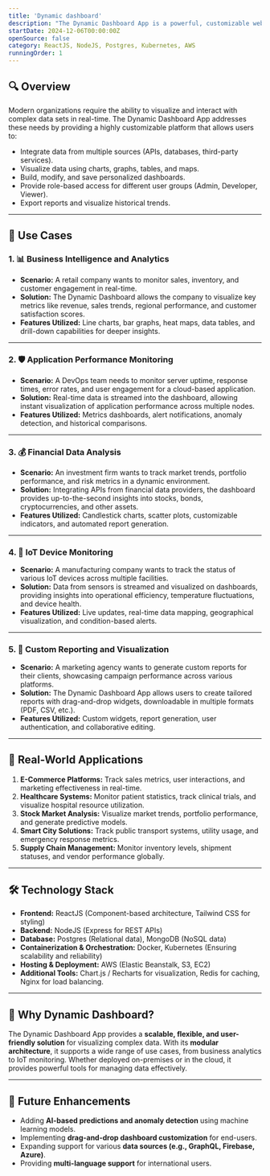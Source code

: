 ```yaml
---
title: 'Dynamic dashboard'
description: "The Dynamic Dashboard App is a powerful, customizable web application designed to provide real-time insights and visualizations from various data sources. Built with modern web technologies (React.js, Node.js, MySQL, MongoDB), it empowers users to create, modify, and interact with complex data dashboards effortlessly. Whether you are tracking business metrics, financial data, or application performance, this app offers an intuitive interface and robust backend for seamless data handling."
startDate: 2024-12-06T00:00:00Z
openSource: false
category: ReactJS, NodeJS, Postgres, Kubernetes, AWS
runningOrder: 1
---
```


<div class=" shadow-xl rounded-2xl p-6 mb-8 ">
  <h2 id="-overview" class="text-2xl font-semibold  mb-4">🔍 Overview</h2>
  <p class="text-lg    pt-2">
    Modern organizations require the ability to visualize and interact with complex data sets in real-time. The Dynamic Dashboard App addresses these needs by providing a highly customizable platform that allows users to:
  </p>
  <ul class="list-disc  list-inside my-4 my-4 space-y-2   ">
    <li>Integrate data from multiple sources (APIs, databases, third-party services).</li>
    <li>Visualize data using charts, graphs, tables, and maps.</li>
    <li>Build, modify, and save personalized dashboards.</li>
    <li>Provide role-based access for different user groups (Admin, Developer, Viewer).</li>
    <li>Export reports and visualize historical trends.</li>
  </ul>

  <hr class=" mb-8 mt-8 border border-base-300">

  <h2 id="-use-cases" class="text-2xl font-semibold  mb-4">💼 Use Cases</h2>

  <h3 id="1--business-intelligence-and-analytics" class="text-xl font-semibold   pt-1">1. 📊 <strong>Business Intelligence and Analytics</strong></h3>
  <ul class="list-inside my-4 list-none space-y-2   pt-2">
    <li><strong>Scenario:</strong> A retail company wants to monitor sales, inventory, and customer engagement in real-time.</li>
    <li><strong>Solution:</strong> The Dynamic Dashboard allows the company to visualize key metrics like revenue, sales trends, regional performance, and customer satisfaction scores.</li>
    <li><strong>Features Utilized:</strong> Line charts, bar graphs, heat maps, data tables, and drill-down capabilities for deeper insights.</li>
  </ul>

  <hr class=" mb-8 mt-8 border border-base-300">

  <h3 id="2-️-application-performance-monitoring" class="text-xl font-semibold   pt-1">2. 🛡️ <strong>Application Performance Monitoring</strong></h3>
  <ul class="list-inside my-4 list-none space-y-2   pt-1">
    <li><strong>Scenario:</strong> A DevOps team needs to monitor server uptime, response times, error rates, and user engagement for a cloud-based application.</li>
    <li><strong>Solution:</strong> Real-time data is streamed into the dashboard, allowing instant visualization of application performance across multiple nodes.</li>
    <li><strong>Features Utilized:</strong> Metrics dashboards, alert notifications, anomaly detection, and historical comparisons.</li>
  </ul>

  <hr class=" mb-8 mt-8 border border-base-300">

  <h3 id="3--financial-data-analysis" class="text-xl font-semibold   pt-1">3. 💰 <strong>Financial Data Analysis</strong></h3>
  <ul class="list-inside my-4 list-none space-y-2   pt-1">
    <li><strong>Scenario:</strong> An investment firm wants to track market trends, portfolio performance, and risk metrics in a dynamic environment.</li>
    <li><strong>Solution:</strong> Integrating APIs from financial data providers, the dashboard provides up-to-the-second insights into stocks, bonds, cryptocurrencies, and other assets.</li>
    <li><strong>Features Utilized:</strong> Candlestick charts, scatter plots, customizable indicators, and automated report generation.</li>
  </ul>

  <hr class=" mb-8 mt-8 border border-base-300">

  <h3 id="4--iot-device-monitoring" class="text-xl font-semibold   pt-1">4. 🔌 <strong>IoT Device Monitoring</strong></h3>
  <ul class="list-inside my-4 list-none space-y-2   pt-1">
    <li><strong>Scenario:</strong> A manufacturing company wants to track the status of various IoT devices across multiple facilities.</li>
    <li><strong>Solution:</strong> Data from sensors is streamed and visualized on dashboards, providing insights into operational efficiency, temperature fluctuations, and device health.</li>
    <li><strong>Features Utilized:</strong> Live updates, real-time data mapping, geographical visualization, and condition-based alerts.</li>
  </ul>

  <hr class=" mb-8 mt-8 border border-base-300">

  <h3 id="5--custom-reporting-and-visualization" class="text-xl font-semibold   pt-1">5. 📝 <strong>Custom Reporting and Visualization</strong></h3>
  <ul class="list-inside my-4 list-none space-y-2   pt-1">
    <li><strong>Scenario:</strong> A marketing agency wants to generate custom reports for their clients, showcasing campaign performance across various platforms.</li>
    <li><strong>Solution:</strong> The Dynamic Dashboard App allows users to create tailored reports with drag-and-drop widgets, downloadable in multiple formats (PDF, CSV, etc.).</li>
    <li><strong>Features Utilized:</strong> Custom widgets, report generation, user authentication, and collaborative editing.</li>
  </ul>

  <hr class=" mb-8 mt-8 border border-base-300">

  <h2 id="-real-world-applications" class="text-2xl font-semibold  mb-4">🌟 <strong>Real-World Applications</strong></h2>
  <ol class="list-decimal pl-6 space-y-2   pt-1">
    <li><strong>E-Commerce Platforms:</strong> Track sales metrics, user interactions, and marketing effectiveness in real-time.</li>
    <li><strong>Healthcare Systems:</strong> Monitor patient statistics, track clinical trials, and visualize hospital resource utilization.</li>
    <li><strong>Stock Market Analysis:</strong> Visualize market trends, portfolio performance, and generate predictive models.</li>
    <li><strong>Smart City Solutions:</strong> Track public transport systems, utility usage, and emergency response metrics.</li>
    <li><strong>Supply Chain Management:</strong> Monitor inventory levels, shipment statuses, and vendor performance globally.</li>
  </ol>

  <hr class=" mb-8 mt-8 border border-base-300">

  <h2 id="-technology-stack" class="text-2xl font-semibold  mb-4">🛠 <strong>Technology Stack</strong></h2>
  <ul class="list-none pl-6 space-y-2   pt-1">
    <li><strong>Frontend:</strong> ReactJS (Component-based architecture, Tailwind CSS for styling)</li>
    <li><strong>Backend:</strong> NodeJS (Express for REST APIs)</li>
    <li><strong>Database:</strong> Postgres (Relational data), MongoDB (NoSQL data)</li>
    <li><strong>Containerization & Orchestration:</strong> Docker, Kubernetes (Ensuring scalability and reliability)</li>
    <li><strong>Hosting & Deployment:</strong> AWS (Elastic Beanstalk, S3, EC2)</li>
    <li><strong>Additional Tools:</strong> Chart.js / Recharts for visualization, Redis for caching, Nginx for load balancing.</li>
  </ul>

  <hr class=" mb-8 mt-8 border border-base-300">

  <h2 id="-why-dynamic-dashboard" class="text-2xl font-semibold  mb-4">🔑 <strong>Why Dynamic Dashboard?</strong></h2>
  <p class="text-lg   pt-1">
    The Dynamic Dashboard App provides a <strong class="font-semibold text-indigo-600">scalable, flexible, and user-friendly solution</strong> for visualizing complex data. With its <strong class="font-semibold text-indigo-600">modular architecture</strong>, it supports a wide range of use cases, from business analytics to IoT monitoring. Whether deployed on-premises or in the cloud, it provides powerful tools for managing data effectively.
  </p>

  <hr class=" mb-8 mt-8 border border-base-300">

  <h2 id="-future-enhancements" class="text-2xl font-semibold  mb-4">📌 <strong>Future Enhancements</strong></h2>
  <ul class="list-inside my-4 list-none space-y-2   pt-1">
    <li>Adding <strong>AI-based predictions and anomaly detection</strong> using machine learning models.</li>
    <li>Implementing <strong>drag-and-drop dashboard customization</strong> for end-users.</li>
    <li>Expanding support for various <strong>data sources (e.g., GraphQL, Firebase, Azure)</strong>.</li>
    <li>Providing <strong>multi-language support</strong> for international users.</li>
  </ul>
</div>
